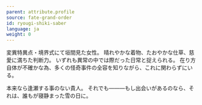 ```yaml
---
parent: attribute.profile
source: fate-grand-order
id: ryougi-shiki-saber
language: ja
weight: 0
---
```


変異特異点・境界式にて垣間見た女性。
晴れやかな着物、たおやかな仕草、慈愛に満ちた判断力。
いずれも異常の中では際だった日常と捉えられる。
在り方自体が不確かな為、多くの怪奇事件の全容を知りながら、これに関わらずにいる。

本来なら逢瀬する事のない貴人。
それでも―――もし出会いがあるのなら、それは、誰もが寝静まった雪の日に。
